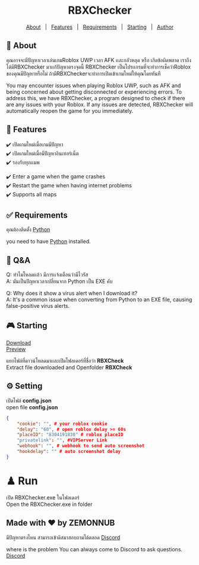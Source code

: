 <h1 align="center">RBXChecker</h1>
<p align="center">
  <a href="#about">About</a> &#xa0; | &#xa0; 
  <a href="#features">Features</a> &#xa0; | &#xa0;
  <a href="#requirements">Requirements</a> &#xa0; | &#xa0;
  <a href="#starting">Starting</a> &#xa0; | &#xa0;
  <a href="https://github.com/Teemo4621" target="_blank">Author</a>
</p>

## 📔 About ##
คุณอาจจะมีปัญหาเวลาเล่นเกมRoblox UWP เวลา AFK เเละกลัวหลุด หรือ เกิดข้อผิดพลาด เราถึงได้มีRBXChecker มาเเก้ปัญหาตรงจุดนี้
RBXChecker เป็นโปรเเกรมที่จะทำการเช็คว่าRoblox ของคุณมีปัญหาหรือไม่
ถ้ามีRBXCheckerจะทำการเปิดเข้าเกมใหม่ให้คุณโดยทันที

You may encounter issues when playing Roblox UWP, such as AFK and being concerned about getting disconnected or experiencing errors.
To address this, we have RBXChecker, a program designed to check if there are any issues with your Roblox. 
If any issues are detected, RBXChecker will automatically reopen the game for you immediately.

## 🚀 Features ##
:heavy_check_mark: เปิดเกมใหม่เมื่อเกมมีปัญหา\
:heavy_check_mark: เปิดเกมใหม่เมื่อมีปัญหาอินเทอร์เน็ต\
:heavy_check_mark: รองรับทุกเเมพ

:heavy_check_mark: Enter a game when the game crashes\
:heavy_check_mark: Restart the game when having internet problems\
:heavy_check_mark: Supports all maps

## ✅ Requirements ##
คุณต้องติดตั้ง [Python](https://www.python.org/downloads/)

you need to have [Python](https://www.python.org/downloads/) installed.

## 💢 Q&A ##
Q: ทำไมโหลดเเล้ว มีการเเจ้งเตือนว่ามีไวรัส\
A: มันเป็นปัญหาเวลาเปลี่ยนจาก Python เป็น EXE คับ

Q: Why does it show a virus alert when I download it?\
A: It's a common issue when converting from Python to an EXE file, causing false-positive virus alerts.

## 🎮 Starting ##
[Download](https://github.com//Teemo4621/RBXChecker/releases/download/1.0.0/RBXChecker.zip)\
[Preview](https://www.youtube.com/watch?v=OJMgUSBgPhM&t=91s)

แยกไฟล์ที่ดาวน์โหลดมาเเละเปิดโฟลเดอร์ที่ชื่อว่า **RBXCheck**\
Extract file downloaded and Openfolder **RBXCheck**

## ⚙ Setting ##
เปิดไฟล์ **config.json**\
open file **config.json**
```json
{
    "cookie": "", # your roblox cookie
    "delay": "60", # open roblox delay >= 60s
    "placeID": "8304191830" # roblox placeID
    "privatelink": "", #VIPServer Link
    "webhook": "", # webhook to send auto screenshot 
    "hookdelay": "" # auto screenshot delay
}
```
# ♟ Run #
เปิด RBXChecker.exe ในโฟลเดอร์\
Open the RBXChecker.exe in folder

## Made with ❤️ by ZEMONNUB ##
มีปัญหาตรงไหน สามารถเข้าดิสมาสอบถามได้ตลอด [Discord](https://discord.gg/AFewuPNPy2)

where is the problem You can always come to Discord to ask questions. [Discord](https://discord.gg/AFewuPNPy2)
